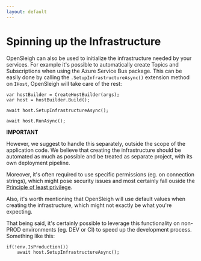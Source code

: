 ```yaml
---
layout: default
---
```



# Spinning up the Infrastructure
OpenSleigh can also be used to initialize the infrastructure needed by your services. For example it's possible to automatically create Topics and Subscriptions when using the Azure Service Bus package.
This can be easily done by calling the `.SetupInfrastructureAsync()` extension method on `IHost`, OpenSleigh will take care of the rest:

```
var hostBuilder = CreateHostBuilder(args);
var host = hostBuilder.Build();

await host.SetupInfrastructureAsync();

await host.RunAsync();
```

**IMPORTANT**

However, we suggest to handle this separately, outside the scope of the application code. We believe that creating the infrastructure should be automated as much as possible and be treated as separate project, with its own deployment pipeline.

Moreover, it's often required to use specific permissions (eg. on connection strings), which might pose security issues and most certainly fall ouside the [Principle of least privilege](https://en.wikipedia.org/wiki/Principle_of_least_privilege).

Also, it's worth mentioning that OpenSleigh will use default values when creating the infrastructure, which might not exactly be what you're expecting.

That being said, it's certainly possible to leverage this functionality on non-PROD environments (eg. DEV or CI) to speed up the development process. Something like this:
```
if(!env.IsProduction())
    await host.SetupInfrastructureAsync();
```